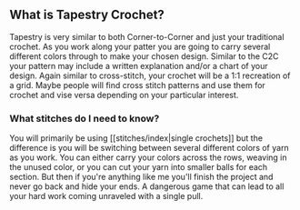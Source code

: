 ## What is Tapestry Crochet?
Tapestry is very similar to both Corner-to-Corner and just your traditional crochet. As you work along your patter you are going to carry several different colors through to make your chosen design.  Similar to the C2C your pattern may include a written explanation and/or a chart of your design. Again similar to cross-stitch, your crochet will be a 1:1 recreation of a grid. Maybe people will find cross stitch patterns and use them for crochet and vise versa depending on your particular interest.  

### What stitches do I need to know?
You will primarily be using [[stitches/index|single crochets]] but the difference is you will be switching between  several different colors of yarn as you work. You can either carry your colors across the rows, weaving in the unused color, or you can cut your yarn into smaller balls for each section. But then if you're anything like me you'll finish the project and never go back and hide your ends. A dangerous game that can lead to all your hard work coming unraveled with a single pull. 